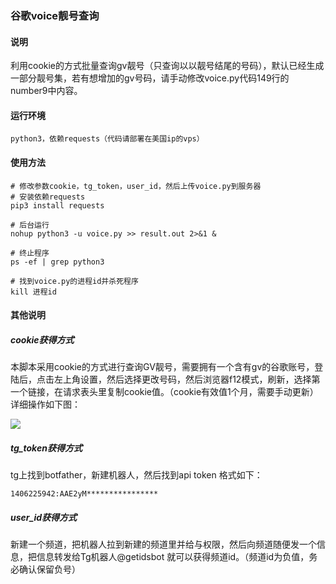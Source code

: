 ### 谷歌voice靓号查询

#### 说明

利用cookie的方式批量查询gv靓号（只查询以以靓号结尾的号码），默认已经生成一部分靓号集，若有想增加的gv号码，请手动修改voice.py代码149行的number9中内容。

#### 运行环境 
~~~
python3，依赖requests（代码请部署在美国ip的vps）
~~~
#### 使用方法
~~~
# 修改参数cookie，tg_token，user_id，然后上传voice.py到服务器
# 安装依赖requests
pip3 install requests

# 后台运行
nohup python3 -u voice.py >> result.out 2>&1 &

# 终止程序
ps -ef | grep python3

# 找到voice.py的进程id并杀死程序
kill 进程id
~~~

#### 其他说明
##### cookie获得方式
本脚本采用cookie的方式进行查询GV靓号，需要拥有一个含有gv的谷歌账号，登陆后，点击左上角设置，然后选择更改号码，然后浏览器f12模式，刷新，选择第一个链接，在请求表头里复制cookie值。（cookie有效值1个月，需要手动更新）
 详细操作如下图： 
 
![](https://qyucloud.ml/t/D4SGSS)
##### tg_token获得方式
tg上找到botfather，新建机器人，然后找到api token
格式如下：
~~~
1406225942:AAE2yM****************
~~~

##### user_id获得方式
新建一个频道，把机器人拉到新建的频道里并给与权限，然后向频道随便发一个信息，把信息转发给Tg机器人@getidsbot 就可以获得频道id。（频道id为负值，务必确认保留负号）



    
